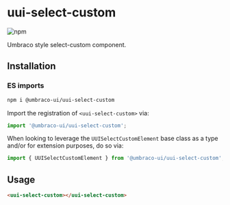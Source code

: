 # uui-select-custom

![npm](https://img.shields.io/npm/v/@umbraco-ui/uui-select-custom?logoColor=%231B264F)

Umbraco style select-custom component.

## Installation

### ES imports

```zsh
npm i @umbraco-ui/uui-select-custom
```

Import the registration of `<uui-select-custom>` via:

```javascript
import '@umbraco-ui/uui-select-custom';
```

When looking to leverage the `UUISelectCustomElement` base class as a type and/or for extension purposes, do so via:

```javascript
import { UUISelectCustomElement } from '@umbraco-ui/uui-select-custom';
```

## Usage

```html
<uui-select-custom></uui-select-custom>
```
